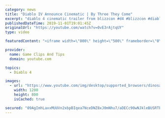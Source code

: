 ```yaml
---
category: news
title: "Diablo IV Announce Cinematic | By Three They Come"
excerpt: "diablo 4 cinematic trailer from blizzcon #d4 #blizzcon #diablo."
publishedDateTime: 2019-11-01T19:01:45Z
originalUrl: "https://youtube.com/watch?v=0vE3rAjtqUY"
type: video

featuredContent: "<iframe width=\"800\" height=\"500\" frameborder=\"0\" src=\"https://www.youtube.com/embed/0vE3rAjtqUY\" allow=\"accelerometer; autoplay; encrypted-media; gyroscope; picture-in-picture\" allowfullscreen></iframe>"

provider:
  name: Game Clips And Tips
  domain: youtube.com

topics:
  - Diablo 4

images:
  - url: "https://www.youtube.com/img/desktop/supported_browsers/dinosaur.png"
    width: 1200
    height: 800
    isCached: true

secured: "09AgImhLaxxMUUVn2xbpBIqea7NceDNZ8xJ0mNhu7/aDECc90wNJkleBUSRTEwMOn/4TOrfDafF8glp3z3O6u8Lb7tPOTcAZfCHhULqwCXKv/YDo2AvZzJfH8rumeVSFEJL3aRQ0S8vsLibKGvHMiQUEPuv1iEbuuVA0oWEpVs7YHnuFn74geFHyP5THjK6SMrTZUkV1WJjWdY5NqMfA0IgQ3rJzxHCR/etJ+PMlW53WsSQ4juK/h/ZPtpjBrxXlpR+0rhtpS2Y/4uirTiWYiugK7mTOBTyTC9qeG/OeTXiTXLCT+yAUsjji/gwqITuHL8jEn4jZRxWHzOCo0tnTYvTjSQxfpjus4rLq5klG5vEA0osU8eGqzjn27JHwptlP8aqjsQhAdQR0M9Assf98nA==;Xa2KbFiFyAprcCXOn80g9g=="
---
```


